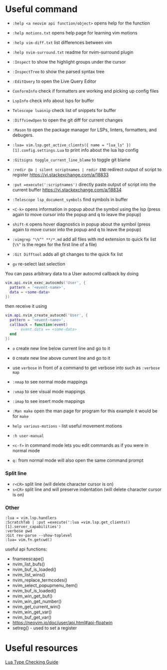 # Useful command

- `:help <a neovim api function/object>` opens help for the function
- `:help motions.txt` opens help page for learning vim motions
- `:help vim-diff.txt` list differences between vim
- `:help nvim-surround.txt` readme for nvim-surround plugin

- `:Inspect` to show the highlight groups under the cursor
- `:InspectTree` to show the parsed syntax tree
- `:EditQuery` to open the Live Query Editor
- `ConformInfo` check if formatters are working and picking up config files
- `LspInfo` check info about lsps for buffer
- `Telescope luasnip` check list of snippets for buffer

- `:DiffviewOpen` to open the git diff for current changes

- `:Mason` to open the package manager for LSPs, linters, formatters, and debugers.

- `:lua= vim.lsp.get_active_clients({ name = "lua_ls" })[1].config.settings.Lua` to print info about the lua lsp config
- `:Gitsigns toggle_current_line_blame` to toggle git blame

- `:redir @a | silent scriptnames | redir END` redirect output of script to register https://vi.stackexchange.com/a/18833
- `:put =execute(':scriptnames')` directly paste output of script into the current buffer https://vi.stackexchange.com/a/18834

- `:Telescope lsp_document_symbols` find symbols in buffer

- `<C-k>` opens information in popup about the symbol using the lsp (press again to move cursor into the popup and q to leave the popup)
- `shift-K` opens hover diagnostics in popup about the symbol (press again to move cursor into the popup and q to leave the popup)

- `:vimgrep "\%^" **/*.md` add all files with md extension to quick fix list (`\%^` is the regex for the first line of a file)
- `:Git Difftool` adds all git changes to the quick fix list

- `gv` re-select last selection

You can pass arbitrary data to a User autocmd callback by doing

```lua
vim.api.nvim_exec_autocmds('User', {
  pattern = '<event-name>',
  data = <some-data>
})
```

then receive it using

```lua
vim.api.nvim_create_autocmd('User', {
  pattern = '<event-name>',
  callback = function(event)
    -- event.data == <some-data>
  end
})
```

- `o` create new line below current line and go to it
- `O` create new line above current line and go to it

- use `verbose` in front of a command to get verbose into such as `:verbose map`
- `:nmap` to see normal mode mappings
- `:vmap` to see visual mode mappings
- `:imap` to see insert mode mappings
- `:Man make` open the man page for program for this example it would be for `make`

- `help various-motions` - list useful movement motions
- `:h user-manual`

- `<c-f>` in command mode lets you edit commands as if you were in normal mode
- `q:` from normal mode will also open the same command prompt

### Split line

- `r<CR>` split line (will delete character cursor is on)
- `s<CR>` split line and will preserve indentation (will delete character cursor is on)

### Other

```
:lua = vim.lsp.handlers
:ScratchTab | :put =execute(':lua =vim.lsp.get_clients()[1].server_capabilities')
:verbose pwd
:Git rev-parse --show-toplevel
:lua= vim.fn.getcwd()
```

useful api functions:

- fnameescape()
- nvim_list_bufs()
- nvim_buf_is_loaded()
- nvim_list_wins()
- nvim_replace_termcodes()
- nvim_select_popupmenu_item()
- nvim_buf_is_loaded()
- nvim_win_get_buf()
- nvim_win_get_number()
- nvim_get_current_win()
- nvim_win_get_var()
- nvim_buf_get_var()
- https://neovim.io/doc/user/api.html#api-floatwin
- setreg() - used to set a register

# Useful resources

[Lua Type Checking Guide](https://mrcjkb.dev/posts/2023-08-17-lua-adts.html)
